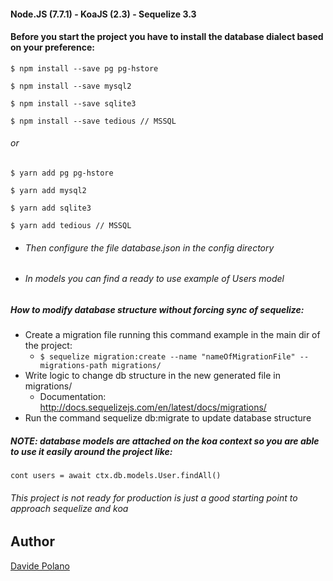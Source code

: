 #### Node.JS (7.7.1) - KoaJS (2.3) - Sequelize 3.3

#### Before you start the project you have to install the database dialect based on your preference:

`$ npm install --save pg pg-hstore`

`$ npm install --save mysql2`

`$ npm install --save sqlite3`

`$ npm install --save tedious // MSSQL`
###### or
`$ yarn add pg pg-hstore`

`$ yarn add mysql2`

`$ yarn add sqlite3`

`$ yarn add tedious // MSSQL`

- ###### Then configure the file database.json in the config directory
- ###### In models you can find a ready to use example of Users model

##### How to modify database structure without forcing sync of sequelize:
  - Create a migration file running this command example in the main dir of the project:
    - `$ sequelize migration:create --name "nameOfMigrationFile" --migrations-path migrations/`
  - Write logic to change db structure in the new generated file in migrations/
    - Documentation: http://docs.sequelizejs.com/en/latest/docs/migrations/
  - Run the command sequelize db:migrate to update database structure

##### NOTE: database models are attached on the koa context so you are able to use it easily around the project like:

`cont users = await ctx.db.models.User.findAll()`


###### This project is not ready for production is just a good starting point to approach sequelize and koa

## Author
[Davide Polano](https://www.mdslab.org)
